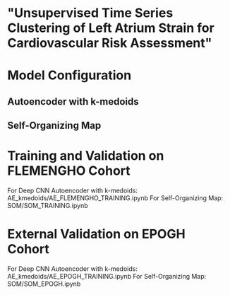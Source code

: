 # "Unsupervised Time Series Clustering of Left Atrium Strain for Cardiovascular Risk Assessment"

# Model Configuration
## Autoencoder with k-medoids

## Self-Organizing Map

# Training and Validation on FLEMENGHO Cohort
For Deep CNN Autoencoder with k-medoids: AE_kmedoids/AE_FLEMENGHO_TRAINING.ipynb
For Self-Organizing Map: SOM/SOM_TRAINING.ipynb

# External Validation on EPOGH Cohort
For Deep CNN Autoencoder with k-medoids: AE_kmedoids/AE_EPOGH_TRAINING.ipynb
For Self-Organizing Map: SOM/SOM_EPOGH.ipynb

